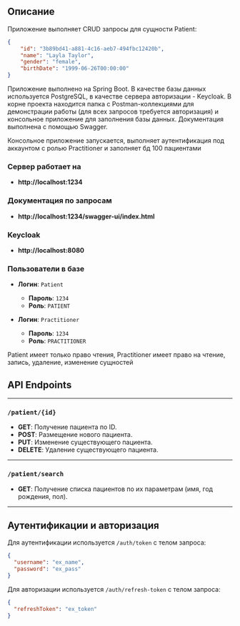 ## Описание
Приложение выполняет CRUD запросы для сущности Patient:
```json
{
    "id": "3b89bd41-a881-4c16-aeb7-494fbc12420b",
    "name": "Layla Taylor",
    "gender": "female",
    "birthDate": "1999-06-26T00:00:00"
}
```
Приложение выполнено на Spring Boot. В качестве базы данных используется PostgreSQL, в качестве сервера авторизации - Keycloak. В корне проекта находится папка с Postman-коллекциями для демонстрации работы (для всех запросов требуется авторизация) и консольное приложение для заполнения базы данных. Документация выполнена с помощью Swagger.    
  
Консольное приложение запускается, выполняет аутентификация под аккаунтом с ролью Practitioner и заполняет бд 100 пациентами

### Сервер работает на
- **http://localhost:1234**

### Документация по запросам
- **http://localhost:1234/swagger-ui/index.html**

### Keycloak
- **http://localhost:8080**

### Пользователи в базе
- **Логин**: `Patient`
  - **Пароль**: `1234`
  - **Роль**: `PATIENT`

- **Логин**: `Practitioner`
  - **Пароль**: `1234`
  - **Роль**: `PRACTITIONER`

Patient имеет только право чтения, Practitioner имеет право на чтение, запись, удаление, изменение сущностей

## API Endpoints

---

### `/patient/{id}`
- **GET**: Получение пациента по ID.
- **POST**: Размещение нового пациента.
- **PUT**: Изменение существующего пациента.
- **DELETE**: Удаление существующего пациента.

---

### `/patient/search`
- **GET**: Получение списка пациентов по их параметрам (имя, год рождения, пол).

---
## Аутентификации и авторизация
Для аутентификации используется `/auth/token` с телом запроса:

```json
{
  "username": "ex_name",
  "password": "ex_pass"
}
```
Для авторизации используется `/auth/refresh-token` с телом запроса:

```json
{
  "refreshToken": "ex_token"
}
```

